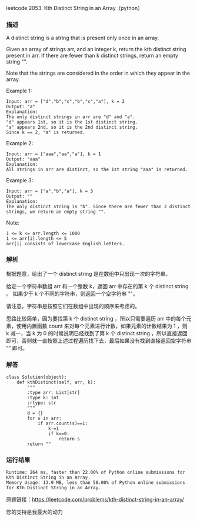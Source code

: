 leetcode  2053. Kth Distinct String in an Array（python）

### 描述


A distinct string is a string that is present only once in an array.

Given an array of strings arr, and an integer k, return the kth distinct string present in arr. If there are fewer than k distinct strings, return an empty string "".

Note that the strings are considered in the order in which they appear in the array.




Example 1:


	Input: arr = ["d","b","c","b","c","a"], k = 2
	Output: "a"
	Explanation:
	The only distinct strings in arr are "d" and "a".
	"d" appears 1st, so it is the 1st distinct string.
	"a" appears 2nd, so it is the 2nd distinct string.
	Since k == 2, "a" is returned. 
	
Example 2:

	Input: arr = ["aaa","aa","a"], k = 1
	Output: "aaa"
	Explanation:
	All strings in arr are distinct, so the 1st string "aaa" is returned.


Example 3:

	Input: arr = ["a","b","a"], k = 3
	Output: ""
	Explanation:
	The only distinct string is "b". Since there are fewer than 3 distinct strings, we return an empty string "".

	

Note:

	
	1 <= k <= arr.length <= 1000
	1 <= arr[i].length <= 5
	arr[i] consists of lowercase English letters.

### 解析

根据题意，给出了一个 distinct string 是在数组中只出现一次的字符串。

给定一个字符串数组 arr 和一个整数 k，返回 arr 中存在的第 k 个  distinct string  。 如果少于 k 个不同的字符串，则返回一个空字符串 ""。

请注意，字符串是按照它们在数组中出现的顺序来考虑的。

思路比较简单，因为要找第 k 个  distinct string  ，所以只需要遍历 arr 中的每个元素，使用内置函数 count 来对每个元素进行计数，如果元素的计数结果为 1 ，则 k 减一，当 k 为 0 的时候说明已经找到了第 k 个 distinct string ，所以直接返回即可，否则就一直按照上述过程遍历找下去，最后如果没有找到直接返回空字符串 “” 即可。

### 解答
				

	class Solution(object):
	    def kthDistinct(self, arr, k):
	        """
	        :type arr: List[str]
	        :type k: int
	        :rtype: str
	        """
	        d = {}
	        for s in arr:
	            if arr.count(s)==1:
	                k-=1
	                if k==0:
	                    return s
	        return ""
	                
	            
            	      
			
### 运行结果

	Runtime: 264 ms, faster than 22.00% of Python online submissions for Kth Distinct String in an Array.
	Memory Usage: 13.9 MB, less than 58.00% of Python online submissions for Kth Distinct String in an Array.



原题链接：https://leetcode.com/problems/kth-distinct-string-in-an-array/



您的支持是我最大的动力
